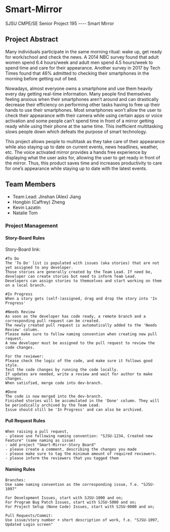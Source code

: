 # Smart-Mirror
SJSU CMPE/SE Senior Project 195 ---- Smart Mirror

## Project Abstract

Many individuals participate in the same morning ritual: wake up, get ready for
work/school and check the news. A 2014 NBC survey found that adult women spend 6.4
hours/week and adult men spend 4.5 hours/week to spend time and care for their appearance.
Another survey in 2017 by Tech Times found that 46% admitted to checking their smartphones
in the morning before getting out of bed.

Nowadays, almost everyone owns a smartphone and use them heavily every day getting
real-time information. Many people find themselves feeling anxious when their smartphones
aren’t around and can drastically decrease their efficiency on performing other tasks having to
free up their hands to use their smartphones. Most smartphones won’t allow the user to check
their appearance with their camera while using certain apps or voice activation and some people
can’t spend time in front of a mirror getting ready while using their phone at the same time. This
inefficient multitasking slows people down which defeats the purpose of smart technology.

This project allows people to multitask as they take care of their appearance while also
staying up to date on current events, news headlines, weather, etc. The voice activated mirror
provides a hands free experience by displaying what the user asks for, allowing the user to get
ready in front of the mirror. Thus, this product saves time and increases productivity to care for
one’s appearance while staying up to date with the latest events.

## Team Members
- Team Lead: Jinshan (Alex) Jiang
- Hongbin (Caffrey) Zheng
- Kevin Lazatin
- Natalie Tom

### Project Management

#### Story-Board Rules

Story-Board link: 

```
#To Do
The 'To Do' list is populated with issues (aka stories) that are not yet assigned to any developer.
Those stories are generally created by the Team Lead. If need be, developer can create stories but need to inform Team Lead.
Developers can assign stories to themselves and start working on them on a local branch.

#In Progress
When a story gets (self-)assigned, drag and drop the story into 'In Progress'

#Needs Review
As soon as the developer has code ready, a remote branch and a corresponding pull request can be created.
The newly created pull request is automatically added to the 'Needs Review' column.
Please make sure to follow naming convention when creating new pull request.
A new developer must be assigned to the pull request to review the code changes.

For the reviewer:
Please check the logic of the code, and make sure it follows good style.
Test the code changes by running the code locally.
If updates are needed, write a review and wait for author to make changes.
When satisfied, merge code into dev-branch.

#Done
The code is now merged into the dev-branch.
Finished stories will be accumulated in the 'Done' column. They will be periodically archived by the Team Lead.
Issue should still be 'In Progress' and can also be archived.
```

#### Pull Request Rules

```
When raising a pull request,
- please use following naming convention: "SJSU-1234, Created new Feature" (same naming as issue)
- add project "Smart-Mirror-Story Board"
- please create a comment, describing the changes you made
- please make sure to tag the minimum amount of required reviewers.
- please inform the reviewers that you tagged them
```

#### Naming Rules

```
Branches:
Use same naming convention as the corresponding issue, f.e. "SJSU-1097"

For Development Issues, start with SJSU-1000 and on;
For Program Bug Patch Issues, start with SJSU-5000 and on;
For Project Setup (None Code) Issues, start with SJSU-0000 and on;

Pull Requests/Commit:
Use issue/story number + short description of work, f.e. "SJSU-1097, Updated Login screen"
```
